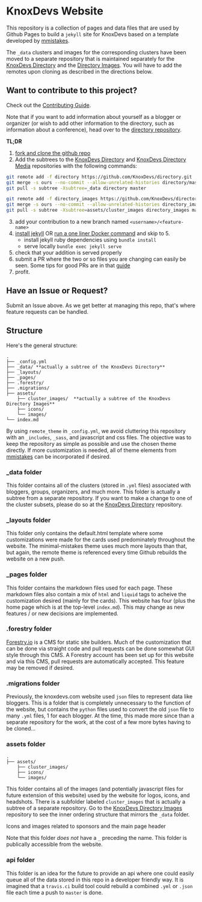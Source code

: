 # KnoxDevs Website

This repository is a collection of pages and data files that are used by Github Pages to build a `jekyll` site for KnoxDevs based on a template developed by [mmistakes](https://github.com/mmistakes/minimal-mistakes).

The `_data` clusters and images for the corresponding clusters have been moved to a separate repository that is maintained separately for the [KnoxDevs Directory](https://github.com/KnoxDevs/directory) and the [Directory Images](https://github.com/KnoxDevs/directory_images). You will have to add the remotes upon cloning as described in the directions below.

## Want to contribute to this project?

Check out the [Contributing Guide](https://github.com/KnoxDevs/knoxdevs.github.io/blob/master/Contributing.md).

Note that if you want to add information about yourself as a blogger or organizer (or wish to add other information to the directory, such as information about a conference), head over to the [directory repository](https://github.com/KnoxDevs/directory).

**TL;DR**
1. [fork and clone the github repo](https://guides.github.com/activities/forking/)
2. Add the subtrees to the [KnoxDevs Directory](https://github.com/KnoxDevs/directory) and [KnoxDevs Directory Media](https://github.com/KnoxDevs/directory_images) repositories with the following commands:
```bash
git remote add -f directory https://github.com/KnoxDevs/directory.git
git merge -s ours --no-commit --allow-unrelated-histories directory/master
git pull -s subtree -Xsubtree=_data directory master

git remote add -f directory_images https://github.com/KnoxDevs/directory.git
git merge -s ours --no-commit --allow-unrelated-histories directory_images/master
git pull -s subtree -Xsubtree=assets/cluster_images directory_images master
```
3. add your contribution to a new branch named `<username>/<feature-name>`
4. [install jekyll](https://jekyllrb.com/docs/installation/) OR [run a one liner Docker command](https://github.com/KnoxDevs/knoxdevs.github.io/blob/master/Contributing.md#docker-image) and skip to 5.
    - install jekyll ruby dependencies using `bundle install`
    - serve locally `bundle exec jekyll serve`
5. check that your addition is served properly
6. submit a PR where the two or so files you are changing can easily
   be seen. Some tips for good PRs are in that
   [guide](https://github.com/KnoxDevs/knoxdevs.github.io/blob/master/Contributing.md)
7. profit. 

## Have an Issue or Request?

Submit an Issue above. As we get better at managing this repo, that's where feature requests can be handled.

## Structure
Here's the general structure:

```
.
├── _config.yml
├── _data/ **actually a subtree of the KnoxDevs Directory**
├── _layouts/
├── _pages/
├── .forestry/
├── .migrations/
├── assets/
    ├── cluster_images/  **actually a subtree of the KnoxDevs Directory Images**
    ├── icons/
    └── images/
└── index.md
```

By using `remote_theme` in `_config.yml`, we avoid cluttering this repository with an `_includes`, `_sass`, and javascript and css files. The objective was to keep the repository as simple as possible and use the chosen theme directly. If more customization is needed, all of theme elements from [mmistakes](https://github.com/mmistakes/minimal-mistakes) can be incorporated if desired.

### _data folder

This folder contains all of the clusters (stored in `.yml` files) associated with bloggers, groups, organizers, and much more. This folder is actually a subtree from a separate repository. If you want to make a change to one of the cluster subsets, please do so at the [KnoxDevs Directory](https://github.com/KnoxDevs/directory) repository.

### _layouts folder

This folder only contains the default.html template where some customizations were made for the cards used predominately throughout the website. The minimal-mistakes theme uses much more layouts than that, but again, the remote theme is referenced every time Github rebuilds the website on a new push.

### _pages folder

This folder contains the markdown files used for each page. These markdown files also contain a mix of `html` and `liquid` tags to acheive the customization desired (mainly for the cards). This website has four (plus the home page which is at the top-level `index.md`). This may change as new features / or new decisions are implemented.

### .forestry folder

[Forestry.io](https://forestry.io) is a CMS for static site builders. Much of the customization that can be done via straight code and pull requests can be done somewhat GUI style through this CMS. A Forestry account has been set up for this website and via this CMS, pull requests are automatically accepted. This feature may be removed if desired.

### .migrations folder

Previously, the knoxdevs.com website used `json` files to represent data like bloggers. This is a folder that is completely unnecessary to the function of the website, but contains the `python` files used to convert the old `json` file to many `.yml` files, 1 for each blogger. At the time, this made more since than a separate repository for the work, at the cost of a few more bytes having to be cloned...

### assets folder

```
.
├── assets/
    ├── cluster_images/
    ├── icons/
    └── images/
```

This folder contains all of the images (and potentially javascript files for future extension of this website) used by the website for logos, icons, and headshots. There is a subfolder labeled `cluster_images` that is actually a subtree of a separate repository. Go to the [KnoxDevs Directory Images](https://github.com/KnoxDevs/directory_images) repository to see the inner ordering structure that mirrors the `_data` folder.

Icons and images related to sponsors and the main page header

Note that this folder _does not_ have a `_` preceding the name. This folder is publically accessible from the website.

### api folder

This folder is an idea for the future to provide an api where one could easily queue all of the data stored in this repo in a developer friendly way. It is imagined that a `travis.ci` build tool could rebuild a combined `.yml` or `.json` file each time a push to `master` is done.
